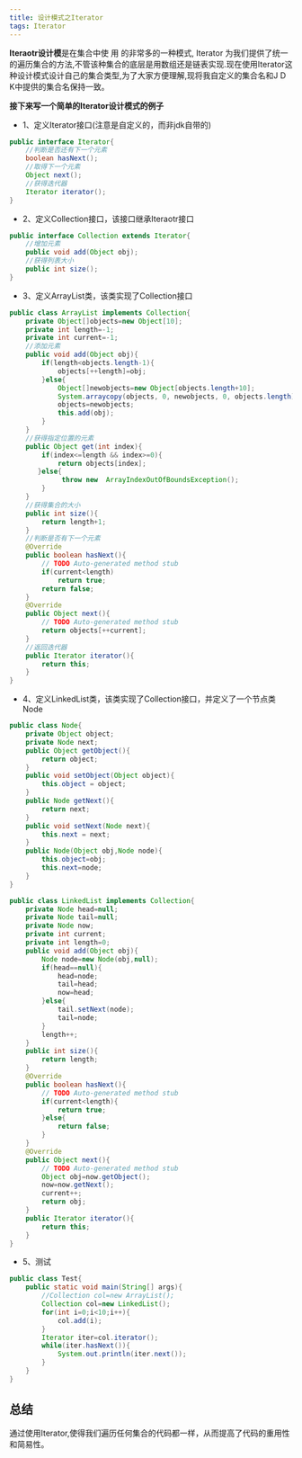 ```yaml
---
title: 设计模式之Iterator
tags: Iterator
---
```



**Iteraotr设计模**是在集合中使 用 的非常多的一种模式, Iterator 为我们提供了统一的遍历集合的方法,不管该种集合的底层是用数组还是链表实现.现在使用Iterator这种设计模式设计自己的集合类型,为了大家方便理解,现将我自定义的集合名和J D K中提供的集合名保持一致。

**接下来写一个简单的Iterator设计模式的例子**
<!--more-->
- 1、定义Iterator接口(注意是自定义的，而非jdk自带的)
``` java
public interface Iterator{
	//判断是否还有下一个元素
	boolean hasNext();
	//取得下一个元素
	Object next();
	//获得迭代器
	Iterator iterator();
}
```
- 2、定义Collection接口，该接口继承Iteraotr接口
``` java
public interface Collection extends Iterator{
	//增加元素
	public void add(Object obj);
	//获得列表大小
	public int size();
}
```
- 3、定义ArrayList类，该类实现了Collection接口
``` java
public class ArrayList implements Collection{
	private Object[]objects=new Object[10];
	private int length=-1;
	private int current=-1;
	//添加元素
	public void add(Object obj){
		if(length<objects.length-1){
			objects[++length]=obj;
		}else{
			Object[]newobjects=new Object[objects.length+10];
			System.arraycopy(objects, 0, newobjects, 0, objects.length);
			objects=newobjects;
			this.add(obj);
		}
	}
	//获得指定位置的元素
	public Object get(int index){
		if(index<=length && index>=0){
			return objects[index];
	   }else{
			 throw new  ArrayIndexOutOfBoundsException();
		}
	}
	//获得集合的大小
	public int size(){
		return length+1;
	}
	//判断是否有下一个元素
	@Override
	public boolean hasNext(){
		// TODO Auto-generated method stub
		if(current<length)
			return true;
		return false;
	}
	@Override
	public Object next(){
		// TODO Auto-generated method stub
		return objects[++current];
	}
	//返回迭代器
	public Iterator iterator(){
		return this;
	}
}
```

- 4、定义LinkedList类，该类实现了Collection接口，并定义了一个节点类Node
``` java
public class Node{
	private Object object;
	private Node next;
	public Object getObject(){
		return object;
	}
	public void setObject(Object object){
		this.object = object;
	}
	public Node getNext(){
		return next;
	}
	public void setNext(Node next){
		this.next = next;
	}
	public Node(Object obj,Node node){
		this.object=obj;
		this.next=node;
	}
}
```
``` java
public class LinkedList implements Collection{
	private Node head=null;
	private Node tail=null;
	private Node now;
	private int current;
	private int length=0;
	public void add(Object obj){
		Node node=new Node(obj,null);
		if(head==null){
			head=node;
			tail=head;
			now=head;
		}else{
			tail.setNext(node);
			tail=node;
		}
		length++;
	}
	public int size(){
		return length;
	}
	@Override
	public boolean hasNext(){
		// TODO Auto-generated method stub
		if(current<length){
			return true;
		}else{
			return false;
		}
	}
	@Override
	public Object next(){
		// TODO Auto-generated method stub
		Object obj=now.getObject();
		now=now.getNext();
		current++;
		return obj;
	}
	public Iterator iterator(){
		return this;
	}
}
```
- 5、测试
``` java
public class Test{
	public static void main(String[] args){
		//Collection col=new ArrayList();
		Collection col=new LinkedList();
		for(int i=0;i<10;i++){
			col.add(i);
		}
		Iterator iter=col.iterator();
		while(iter.hasNext()){
			System.out.println(iter.next());
		}
	}
}
```
## 总结
通过使用Iterator,使得我们遍历任何集合的代码都一样，从而提高了代码的重用性和简易性。



